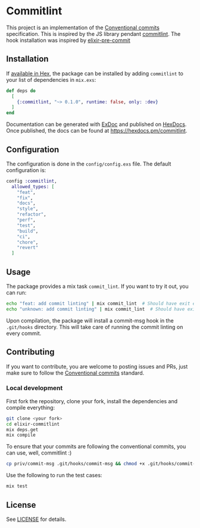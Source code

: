# Commitlint

This project is an implementation of the [Conventional commits](https://www.conventionalcommits.org/en/v1.0.0/) 
specification.
This is inspired by the JS library pendant [commitlint](https://www.npmjs.com/package/commitlint).
The hook installation was inspired by [elixir-pre-commit](https://github.com/dwyl/elixir-pre-commit)

## Installation

If [available in Hex](https://hex.pm/docs/publish), the package can be installed
by adding `commitlint` to your list of dependencies in `mix.exs`:

```elixir
def deps do
  [
    {:commitlint, "~> 0.1.0", runtime: false, only: :dev}
  ]
end
```

Documentation can be generated with [ExDoc](https://github.com/elixir-lang/ex_doc)
and published on [HexDocs](https://hexdocs.pm). Once published, the docs can
be found at <https://hexdocs.pm/commitlint>.

## Configuration

The configuration is done in the `config/config.exs` file. The default configuration is:

```elixir
config :commitlint,
  allowed_types: [
    "feat",
    "fix",
    "docs",
    "style",
    "refactor",
    "perf",
    "test",
    "build",
    "ci",
    "chore",
    "revert"
  ]
```

## Usage

The package provides a mix task `commit_lint`. If you want to try it out, you can run:

```bash
echo "feat: add commit linting" | mix commit_lint  # Should have exit error 0
echo "unknown: add commit linting" | mix commit_lint  # Should have exit error 1
```

Upon compilation, the package will install a commit-msg hook in the `.git/hooks` directory. This will take care of
running the commit linting on every commit.

## Contributing

If you want to contribute, you are welcome to posting issues and PRs, 
just make sure to follow the [Conventional commits](https://www.conventionalcommits.org/en/v1.0.0/) standard.

### Local development

First fork the repository, clone your fork, install the dependencies and compile everything:

```bash
git clone <your fork>
cd elixir-commitlint
mix deps.get
mix compile
```

To ensure that your commits are following the conventional commits, you can use, well, commitlint :)

```bash
cp priv/commit-msg .git/hooks/commit-msg && chmod +x .git/hooks/commit-msg
```

Use the following to run the test cases:

```bash
mix test
```

## License

See [LICENSE](LICENSE) for details.
